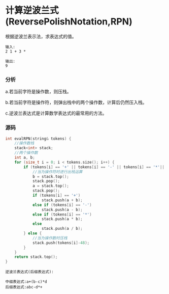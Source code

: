 # 计算逆波兰式(ReversePolishNotation,RPN)


根据逆波兰表示法，求表达式的值。

```
输入:
2 1 + 3 *
```

```
输出:
9
```

### 分析

a.若当前字符是操作数，则压栈。

b.若当前字符是操作符，则弹出栈中的两个操作数，计算后仍然压入栈。

c.逆波兰表达式是计算数学表达式的最常用的方法。

### 源码

```cpp
int evalRPN(string& tokens) {
	//操作数栈
	stack<int> stack;
	//两个操作数
	int a, b;
	for (size_t i = 0; i < tokens.size(); i++) {
		if (tokens[i] == '+' || tokens[i] == '-' || tokens[i] == '*'|| tokens[i] == '/') {
			//当为操作符时进行出栈运算
			b = stack.top();
			stack.pop();
			a = stack.top();
			stack.pop();
			if (tokens[i] == '+')
				stack.push(a + b);
			else if (tokens[i] == '-')
				stack.push(a - b);
			else if (tokens[i] == '*')
				stack.push(a * b);
			else
				stack.push(a / b);
		} else {
			//当为操作数时压栈
			stack.push(tokens[i]-48);
		}
	}
	return stack.top();
}
```


```
逆波兰表达式(后缀表达式):

中缀表达式:a+(b-c)*d
后缀表达式:abc-d*+
```
